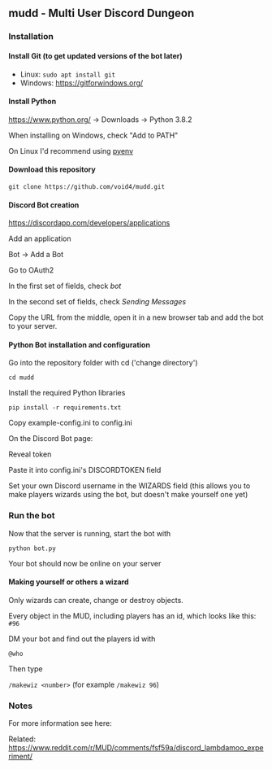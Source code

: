 ## mudd - Multi User Discord Dungeon

### Installation

#### Install Git (to get updated versions of the bot later)

- Linux: `sudo apt install git`
- Windows: https://gitforwindows.org/

#### Install Python

https://www.python.org/ -> Downloads -> Python 3.8.2

When installing on Windows, check "Add to PATH"

On Linux I'd recommend using [pyenv](https://github.com/pyenv/pyenv)

#### Download this repository

`git clone https://github.com/void4/mudd.git`

#### Discord Bot creation

https://discordapp.com/developers/applications

Add an application

Bot -> Add a Bot

Go to OAuth2

In the first set of fields, check *bot*

In the second set of fields, check *Sending Messages*

Copy the URL from the middle, open it in a new browser tab and add the bot to your server.

#### Python Bot installation and configuration

Go into the repository folder with cd ('change directory')

`cd mudd`

Install the required Python libraries

`pip install -r requirements.txt`

Copy example-config.ini to config.ini

On the Discord Bot page:

Reveal token

Paste it into config.ini's DISCORDTOKEN field

Set your own Discord username in the WIZARDS field (this allows you to make players wizards using the bot, but doesn't make yourself one yet)

### Run the bot

Now that the server is running, start the bot with

`python bot.py`

Your bot should now be online on your server

#### Making yourself or others a wizard

Only wizards can create, change or destroy objects.

Every object in the MUD, including players has an id, which looks like this: `#96`

DM your bot and find out the players id with

`@who`

Then type

`/makewiz <number>` (for example `/makewiz 96`)

### Notes

For more information see here:

Related:
https://www.reddit.com/r/MUD/comments/fsf59a/discord_lambdamoo_experiment/
